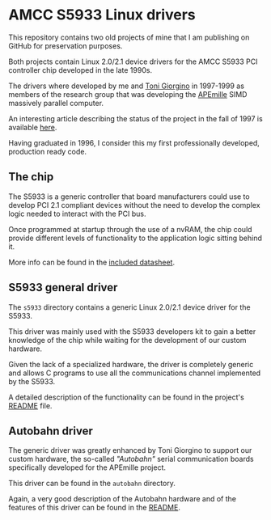 # AMCC S5933 Linux drivers

This repository contains two old projects of mine that I am publishing on
GitHub for preservation purposes.

Both projects contain Linux 2.0/2.1 device drivers for the AMCC S5933 PCI
controller chip developed in the late 1990s.

The drivers where developed by me and [Toni Giorgino](https://sites.google.com/site/tonigiorgino/)
in 1997-1999 as members of the research group that was developing the
[APEmille](http://apegate.roma1.infn.it/mediawiki/index.php/APEmille_project)
SIMD massively parallel computer.

An interesting article describing the status of the project in the fall of 1997
is available [here](https://arxiv.org/pdf/hep-lat/9710006).

Having graduated in 1996, I consider this my first professionally developed,
production ready code.

## The chip

The S5933 is a generic controller that board manufacturers could use to develop
PCI 2.1 compliant devices without the need to develop the complex logic needed
to interact with the PCI bus.

Once programmed at startup through the use of a nvRAM, the chip could provide
different levels of functionality to the application logic sitting behind it.

More info can be found in the [included datasheet](s5933.pdf).

## S5933 general driver

The `s5933` directory contains a generic Linux 2.0/2.1 device driver for the S5933.

This driver was mainly used with the S5933 developers kit to gain a better
knowledge of the chip while waiting for the development of our custom hardware.

Given the lack of a specialized hardware, the driver is completely generic and
allows C programs to use all the communications channel implemented by the S5933.

A detailed description of the functionality can be found in the project's
[README](s5933/README) file.

## Autobahn driver

The generic driver was greatly enhanced by Toni Giorgino to support our custom
hardware, the so-called _"Autobahn"_ serial communication boards specifically
developed for the APEmille project.

This driver can be found in the `autobahn` directory.

Again, a very good description of the Autobahn hardware and of the features of
this driver can be found in the [README](autobahn/README).
